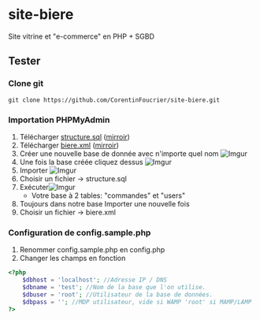 # site-biere
Site vitrine et "e-commerce" en PHP + SGBD

## Tester

### Clone git
`git clone https://github.com/CorentinFoucrier/site-biere.git`
  
### Importation PHPMyAdmin
1. Télécharger [structure.sql](https://www.dropbox.com/s/ns1u03yk2pvyu2t/structure.sql?dl=0) ([mirroir](https://drive.google.com/file/d/1OlQ9Z3Njn-XbVqHAdakOeIuc6rlb3OVw/view))
2. Télécharger [biere.xml](https://www.dropbox.com/s/ip1gtt5kpjkuvex/biere.xml?dl=0) ([mirroir](https://drive.google.com/file/d/13g8swOLmL6ZtyQXbE_h2dTkxuXJtZ6jC/view))
3. Créer une nouvelle base de donnée avec n'importe quel nom ![Imgur](https://i.imgur.com/aYpJOhE.png)
4. Une fois la base créée cliquez dessus ![Imgur](https://i.imgur.com/hXgecZP.png)
5. Importer ![Imgur](https://i.imgur.com/j57qHRj.png)
6. Choisir un fichier -> structure.sql
7. Exécuter![Imgur](https://i.imgur.com/u3PTuyv.png)
    - Votre base à 2 tables: "commandes" et "users"
8. Toujours dans notre base Importer une nouvelle fois
9. Choisir un fichier -> biere.xml
  
### Configuration de config.sample.php
1. Renommer config.sample.php en config.php
2. Changer les champs en fonction
```php
<?php
	$dbhost = 'localhost'; //Adresse IP / DNS
	$dbname = 'test'; //Nom de la base que l'on utilise.
	$dbuser = 'root'; //Utilisateur de la base de données.
	$dbpass = ''; //MDP utilisateur, vide si WAMP 'root' si MAMP/LAMP
?>
```
